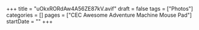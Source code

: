 +++
title = "uOkxRORdAw4A56ZE87kV.avif"
draft = false
tags = ["Photos"]
categories = []
pages = ["CEC Awesome Adventure Machine Mouse Pad"]
startDate = ""
+++

